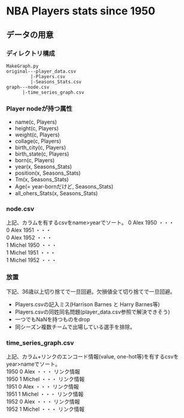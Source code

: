 # NBA Players stats since 1950

## データの用意
### ディレクトリ構成

    MakeGraph.py
    original---player_data.csv
             |-Players.csv
             |-Seasons_Stats.csv
    graph---node.csv
          |-time_series_graph.csv

### Player nodeが持つ属性
+ name(c, Players)
+ height(c, Players)
+ weight(c, Players)
+ collage(c, Players)
+ birth_city(c, Players)
+ birth_state(c, Players)
+ born(c, Players)
+ year(x, Seasons_Stats)
+ position(x, Seasons_Stats)
+ Tm(x, Seasons_Stats)
+ Age(= year-bornだけど, Seasons_Stats)
+ all_ohers_Stats(x, Seasons_Stats)

### node.csv
上記、カラムを有するcsvをname>yearでソート。
0 Alex 1950 ・・・  
0 Alex 1951 ・・・  
0 Alex 1952 ・・・  
1 Michel 1950 ・・・  
1 Michel 1951 ・・・  
1 Michel 1952 ・・・  

### 放置
下記、36歳以上切り捨てで一旦回避。欠損値全て切り捨てで一旦回避。
+ Players.csvの記入ミス(Harrison Barnes と Harry Barnes等)
+ Players.csvの同姓同名問題(player_data.csv参照で解決できそう)
+ 一つでもNaNを持つものをdrop
+ 同シーズン複数チームで出場している選手を排除。

### time_series_graph.csv
上記、カラム+リンクのエンコード情報(value, one-hot等)を有するcsvをyear>nameでソート。  
1950 0 Alex ・・・ リンク情報  
1950 1 Michel ・・・ リンク情報  
1951 0 Alex ・・・ リンク情報  
1951 1 Michel ・・・ リンク情報  
1952 0 Alex ・・・ リンク情報  
1952 1 Michel ・・・ リンク情報  
